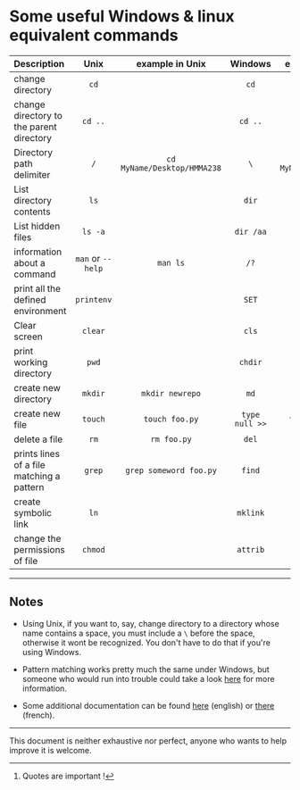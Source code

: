 # Some useful Windows & linux equivalent commands


| **Description**  | Unix       | example in Unix | Windows | example in Windows |
| :--------------- |:------------:| :-------------:|:------:|:-------:|
| change directory  |   `cd`         |                | `cd`       |      |
| change directory to the parent directory |   `cd ..`      |                | `cd ..`    |      |
| Directory path delimiter  |   `/`          | `cd MyName/Desktop/HMMA238`  | `\` |  `cd MyName\Desktop\HMMA238`    |
| List directory contents  | `ls`           |                | `dir`      |      |
| List hidden files  | `ls -a`           |                | `dir /aa`    |      |
| information about a command | `man` or `--help` |    `man ls`        | `/?` | `dir /?`  |
| print all the defined environment | `printenv`     |                | `SET`      |      |
| Clear screen  | `clear`        |                | `cls`      |      |
| print working directory | `pwd`          |                | `chdir`    |      |
| create new directory  |  `mkdir`       | `mkdir newrepo`  | `md`       | `md newrepo` |
| create new file  | `touch`        |  `touch foo.py`  | `type null >>` | `type nul >> foo.py`     |
| delete a file    | `rm`           |    `rm foo.py`   | `del`      | `del foo.py` |
| prints lines of a file matching a pattern | `grep`         |    `grep someword foo.py`   | `find` | `find "someword" foo.py`[^1] |
| create symbolic link | `ln`         |        | `mklink` |          |
| change the permissions of file | `chmod`         |        | `attrib` |         |


[^1]: Quotes are important !


***
## Notes

- Using Unix, if you want to, say, change directory to a directory whose name contains a space, you must include a `\` before the space, otherwise it wont be recognized. You don't have to do that if you're using Windows.

- Pattern matching works pretty much the same under Windows, but someone who would run into trouble could take a look [here](https://docs.microsoft.com/en-us/windows-server/networking/technologies/nps/nps-crp-reg-expressions) for more information.

- Some additional documentation can be found [here](http://www.yolinux.com/TUTORIALS/unix_for_dos_users.html) (english) or [there](http://archive.download.redhat.com/pub/redhat/linux/7.1/it/doc/RH-DOCS/fr/rhl-gsg-fr-7.1/ch-doslinux.html) (french).


***

This document is neither exhaustive nor perfect, anyone who wants to help improve it is welcome. 


